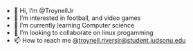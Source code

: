 - 👋 Hi, I’m @TroynellJr
- 👀 I’m interested in football, and video games
- 🌱 I’m currently learning  Computer science
- 💞️ I’m looking to collaborate on linux progamming
- 📫 How to reach me @troynell.riversjr@student.judsonu.edu
<!---
TroynellJr/TroynellJr is a ✨ special ✨ repository because its `README.md` (this file) appears on your GitHub profile.
You can click the Preview link to take a look at your changes.
--->
